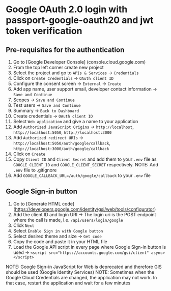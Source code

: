 # Google OAuth 2.0 login with passport-google-oauth20 and jwt token verification

## Pre-requisites for the authentication
1. Go to [Google Developer Console] (console.cloud.google.com)
2. From the top left corner create new project
3. Select the project and go to `APIs & Services` -> `Credentials`
4. Click on `Create Credentials` -> `OAuth client ID`
5. Configure the consent screen -> `External` -> `Create`
6. Add app name, user support email, developer contact information -> `Save and Continue`
7. Scopes -> `Save and Continue`
8. Test users -> `Save and Continue`
9. Summary -> `Back to Dashboard`
10. Create credentials -> `OAuth client ID`
11. Select `Web application` and give a name to your application
12. Add `Authorized JavaScript Origins` -> `http://localhost`, `http://localhost:5050`, `http://localhost:3000`
13. Add `Authorized redirect URIs` -> `http://localhost:5050/auth/google/callback`, `http://localhost:3000/auth/google/callback`
14. Click on `Create`
15. Copy `Client ID` and `Client Secret` and add them to your `.env` file as `GOOGLE_CLIENT_ID` and `GOOGLE_CLIENT_SECRET` respectively. NOTE: Add `.env` file to .gitignore
16. Add `GOOGLE_CALLBACK_URL=/auth/google/callback` to your `.env` file

## Google Sign-in button
1. Go to [Generate HTML code] (https://developers.google.com/identity/gsi/web/tools/configurator)
2. Add the client ID and login URI -> The login uri is the POST endpoint where the call is made, i.e. `/api/users/login/google`
3. Click `Next`
4. Select `Enable Sign in with Google button`
5. Select desired theme and size -> `Get code`
6. Copy the code and paste it in your HTML file
7. Load the Google API script in every page where Google Sign-in button is used -> `<script src="https://accounts.google.com/gsi/client" async></script>`

NOTE: Google Sign-in JavaScript for Web is deprecated and therefore GIS should be used (Google Identity Services)
NOTE: Sometimes when the Google Cloud Credentials are changed, the application may not work. In that case, restart the application and wait for a few minutes 